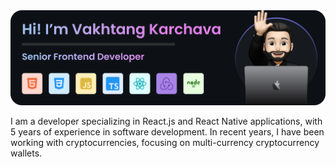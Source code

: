 <img src="intro.png" alt="Hi! I'm Vakhtang Karchava" title="Hi! I'm Vakhtang Karchava"/>

I am a developer specializing in React.js and React Native applications,
with 5 years of experience in software development. In recent years,
I have been working with cryptocurrencies, focusing on multi-currency
cryptocurrency wallets.
